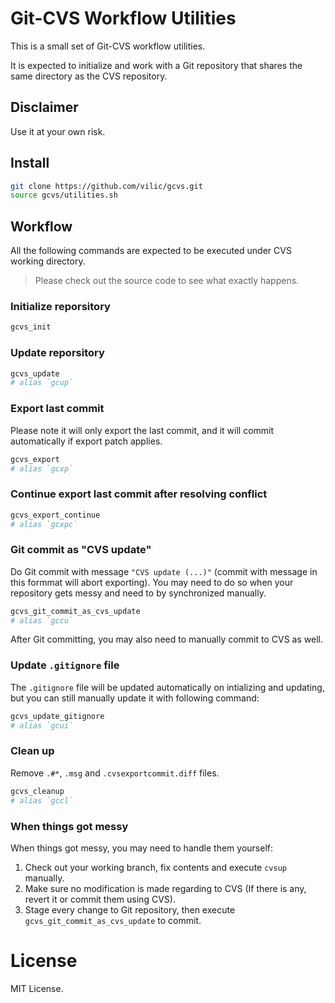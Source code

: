 # Git-CVS Workflow Utilities

This is a small set of Git-CVS workflow utilities.

It is expected to initialize and work with a Git repository that shares the
same directory as the CVS repository.

## Disclaimer

Use it at your own risk.

## Install

```sh
git clone https://github.com/vilic/gcvs.git
source gcvs/utilities.sh
```

## Workflow

All the following commands are expected to be executed under CVS working
directory.

> Please check out the source code to see what exactly happens.

### Initialize reporsitory

```sh
gcvs_init
```

### Update reporsitory

```sh
gcvs_update
# alias `gcup`
```

### Export last commit

Please note it will only export the last commit, and it will commit
automatically if export patch applies.

```sh
gcvs_export
# alias `gcxp`
```

### Continue export last commit after resolving conflict

```sh
gcvs_export_continue
# alias `gcxpc`
```

### Git commit as "CVS update"

Do Git commit with message `"CVS update (...)"` (commit with message in this
formmat will abort exporting). You may need to do so when your repository gets
messy and need to by synchronized manually.

```sh
gcvs_git_commit_as_cvs_update
# alias `gccu`
```

After Git committing, you may also need to manually commit to CVS as well.

### Update `.gitignore` file

The `.gitignore` file will be updated automatically on intializing and
updating, but you can still manually update it with following command:

```sh
gcvs_update_gitignore
# alias `gcui`
```

### Clean up

Remove `.#*`, `.msg` and `.cvsexportcommit.diff` files.

```sh
gcvs_cleanup
# alias `gccl`
```

### When things got messy

When things got messy, you may need to handle them yourself:

1. Check out your working branch, fix contents and execute `cvsup` manually.
2. Make sure no modification is made regarding to CVS (If there is any, revert
   it or commit them using CVS).
3. Stage every change to Git repository, then execute
   `gcvs_git_commit_as_cvs_update` to commit.

# License

MIT License.
